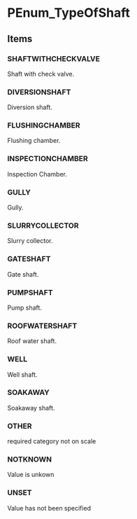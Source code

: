 # PEnum_TypeOfShaft


<!-- end of short definition -->
## Items

### SHAFTWITHCHECKVALVE
Shaft with check valve.

### DIVERSIONSHAFT
Diversion shaft.

### FLUSHINGCHAMBER
Flushing chamber.

### INSPECTIONCHAMBER
Inspection Chamber.

### GULLY
Gully.

### SLURRYCOLLECTOR
Slurry collector.

### GATESHAFT
Gate shaft.

### PUMPSHAFT
Pump shaft.

### ROOFWATERSHAFT
Roof water shaft.

### WELL
Well shaft.

### SOAKAWAY
Soakaway shaft.

### OTHER
required category not on scale

### NOTKNOWN
Value is unkown

### UNSET
Value has not been specified
